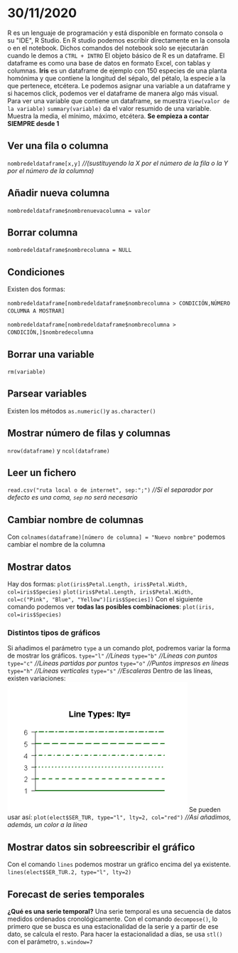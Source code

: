 # 30/11/2020 
R es un lenguaje de programación y está disponible en formato consola o su "IDE", R Studio.
En R studio podemos escribir directamente en la consola o en el notebook.
Dichos comandos del notebook solo se ejecutarán cuando le demos a `CTRL + INTRO`
El objeto básico de R es un dataframe.
El dataframe es como una base de datos en formato Excel, con tablas y columnas.
**Iris** es un dataframe de ejemplo con 150 especies de una planta homónima y que contiene la longitud del sépalo, del pétalo, la especie a la que pertenece, etcétera.
Le podemos asignar una variable a un dataframe y si hacemos click, podemos ver el dataframe de manera algo más visual.
Para ver una variable que contiene un dataframe, se muestra `View(valor de la variable)`
`summary(variable)` da el valor resumido de una variable. Muestra la media, el mínimo, máximo, etcétera.
**Se empieza a contar SIEMPRE desde 1**
## Ver una fila o columna
`nombredeldataframe[x,y]` *//(sustituyendo la X por el número de la fila o la Y por el número de la columna)*
## Añadir nueva columna
`nombredeldataframe$nombrenuevacolumna = valor`
## Borrar columna
`nombredeldataframe$nombrecolumna = NULL`
## Condiciones
Existen dos formas:

`nombredeldataframe[nombredeldataframe$nombrecolumna > CONDICIÓN,NÚMERO COLUMNA A MOSTRAR]` 

`nombredeldataframe[nombredeldataframe$nombrecolumna > CONDICIÓN,]$nombredecolumna` 
## Borrar una variable
`rm(variable)`
## Parsear variables
Existen los métodos `as.numeric()`y `as.character()`
## Mostrar número de filas y columnas
`nrow(dataframe)` y `ncol(dataframe)`
## Leer un fichero
`read.csv("ruta local o de internet", sep:";")` *//Si el separador por defecto es una coma, `sep` no será necesario*
## Cambiar nombre de columnas
Con `colnames(dataframe)[número de columna] = "Nuevo nombre"` podemos cambiar el nombre de la columna
## Mostrar datos
Hay dos formas:
`plot(iris$Petal.Length, iris$Petal.Width, col=iris$Species)`
`plot(iris$Petal.Length, iris$Petal.Width, col=c("Pink", "Blue", "Yellow")[iris$Species])`
Con el siguiente comando podemos ver **todas las posibles combinaciones**:
`plot(iris, col=iris$Species)`

### Distintos tipos de gráficos
Si añadimos el parámetro `type` a un comando plot, podremos variar la forma de mostrar los gráficos.
`type="l"` *//Líneas*
`type="b"` *//Líneas con puntos*
`type="c"` *//Líneas partidas por puntos*
`type="o"` *//Puntos impresos en líneas*
`type="h"` *//Líneas verticales*
`type="s"` *//Escaleras*
Dentro de las líneas, existen variaciones:
![texto alternativo](https://github.com/fcoterroba/Apuntes_AndaluciaLAB/blob/main/Lenguaje_R/Lineas_R.png)
Se pueden usar así: `plot(elect$SER_TUR, type="l", lty=2, col="red")` *//Así añadimos, además, un color a la línea*
## Mostrar datos sin sobreescribir el gráfico
Con el comando `lines` podemos mostrar un gráfico encima del ya existente.
`lines(elect$SER_TUR.2, type="l", lty=2)`
## Forecast de series temporales
**¿Qué es una serie temporal?** Una serie temporal es una secuencia de datos medidos ordenados cronológicamente.
Con el comando `decompose()`, lo primero que se busca es una estacionalidad de la serie y a partir de ese dato, se calcula el resto.
Para hacer la estacionalidad a días, se usa `stl()` con el parámetro, `s.window=7`